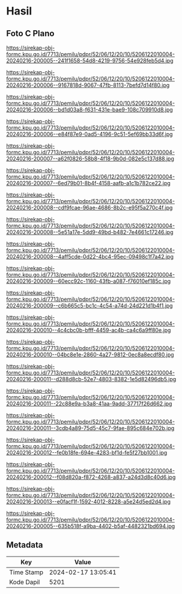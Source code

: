 # Hasil

## Foto C Plano

https://sirekap-obj-formc.kpu.go.id/7713/pemilu/pdpr/52/06/12/20/10/5206122010004-20240216-200005--241f1658-54d8-4219-9756-54e928feb5d4.jpg

https://sirekap-obj-formc.kpu.go.id/7713/pemilu/pdpr/52/06/12/20/10/5206122010004-20240216-200006--9167818d-9067-47fb-8113-7befd7d14f80.jpg

https://sirekap-obj-formc.kpu.go.id/7713/pemilu/pdpr/52/06/12/20/10/5206122010004-20240216-200006--bd1d03a8-f631-431e-bae9-108c709910d8.jpg

https://sirekap-obj-formc.kpu.go.id/7713/pemilu/pdpr/52/06/12/20/10/5206122010004-20240216-200006--e84f87e9-0ad5-4196-9c51-5ef69bb33d6f.jpg

https://sirekap-obj-formc.kpu.go.id/7713/pemilu/pdpr/52/06/12/20/10/5206122010004-20240216-200007--a62f0826-58b8-4f18-9b0d-082e5c137d88.jpg

https://sirekap-obj-formc.kpu.go.id/7713/pemilu/pdpr/52/06/12/20/10/5206122010004-20240216-200007--6ed79b01-8b4f-4158-aafb-a1c1b782ce22.jpg

https://sirekap-obj-formc.kpu.go.id/7713/pemilu/pdpr/52/06/12/20/10/5206122010004-20240216-200008--cdf9fcae-96ae-4686-8b2c-e95f5a270c4f.jpg

https://sirekap-obj-formc.kpu.go.id/7713/pemilu/pdpr/52/06/12/20/10/5206122010004-20240216-200008--5e51a17e-5dd9-49bd-b482-7e4661c17246.jpg

https://sirekap-obj-formc.kpu.go.id/7713/pemilu/pdpr/52/06/12/20/10/5206122010004-20240216-200008--4aff5cde-0d22-4bc4-95ec-09498c1f7a42.jpg

https://sirekap-obj-formc.kpu.go.id/7713/pemilu/pdpr/52/06/12/20/10/5206122010004-20240216-200009--60ecc92c-1160-43fb-a087-f76010ef185c.jpg

https://sirekap-obj-formc.kpu.go.id/7713/pemilu/pdpr/52/06/12/20/10/5206122010004-20240216-200009--c6b665c5-bc1c-4c54-a74d-24d221d1b4f1.jpg

https://sirekap-obj-formc.kpu.go.id/7713/pemilu/pdpr/52/06/12/20/10/5206122010004-20240216-200010--4c4cbc0b-bfff-4459-ac4b-ca4c6a9ff80e.jpg

https://sirekap-obj-formc.kpu.go.id/7713/pemilu/pdpr/52/06/12/20/10/5206122010004-20240216-200010--04bc8e1e-2860-4a27-9812-0ec8a8ecdf80.jpg

https://sirekap-obj-formc.kpu.go.id/7713/pemilu/pdpr/52/06/12/20/10/5206122010004-20240216-200011--d288d8cb-52e7-4803-8382-1e5d82496db5.jpg

https://sirekap-obj-formc.kpu.go.id/7713/pemilu/pdpr/52/06/12/20/10/5206122010004-20240216-200011--22c88e9a-b3a8-41aa-9add-37717f26d662.jpg

https://sirekap-obj-formc.kpu.go.id/7713/pemilu/pdpr/52/06/12/20/10/5206122010004-20240216-200011--3cdb4a89-75d5-45c7-9fae-895c684e702b.jpg

https://sirekap-obj-formc.kpu.go.id/7713/pemilu/pdpr/52/06/12/20/10/5206122010004-20240216-200012--fe0b18fe-694e-4283-bf1d-fe5f27bb1001.jpg

https://sirekap-obj-formc.kpu.go.id/7713/pemilu/pdpr/52/06/12/20/10/5206122010004-20240216-200012--f08d820a-f872-4268-a837-a24d3d8c40d6.jpg

https://sirekap-obj-formc.kpu.go.id/7713/pemilu/pdpr/52/06/12/20/10/5206122010004-20240216-200013--e0facf1f-1592-4012-8228-a5e24d5ed2d4.jpg

https://sirekap-obj-formc.kpu.go.id/7713/pemilu/pdpr/52/06/12/20/10/5206122010004-20240216-200005--635b518f-a9ba-4402-b5af-4482321bd694.jpg


## Metadata

| Key        | Value               |
| ---------- | ------------------- |
| Time Stamp | 2024-02-17 13:05:41 |
| Kode Dapil | 5201                |



